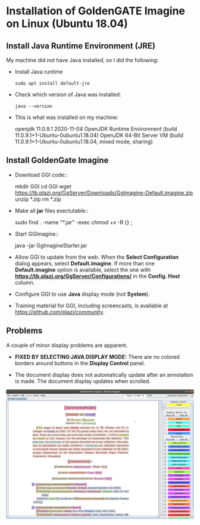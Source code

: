 Installation of GoldenGATE Imagine on Linux (Ubuntu 18.04)
==========================================================

Install Java Runtime Environment (JRE)
--------------------------------------

My machine did not have Java installed, so I did the following:

* Install Java runtime
    ```
    sudo apt install default-jre
    ```

* Check which version of Java was installed:
    ```
    java --version
    ```

* This is what was installed on my machine:

    openjdk 11.0.9.1 2020-11-04
    OpenJDK Runtime Environment (build 11.0.9.1+1-Ubuntu-0ubuntu1.18.04)
    OpenJDK 64-Bit Server VM (build 11.0.9.1+1-Ubuntu-0ubuntu1.18.04, mixed mode, sharing)

Install GoldenGate Imagine
--------------------------

* Download GGI code::

    mkdir GGI
    cd GGI
    wget https://tb.plazi.org/GgServer/Downloads/GgImagine-Default.imagine.zip
    unzip *.zip
    rm *.zip
    
* Make all **jar** files exectutable::

    sudo find . -name "*.jar" -exec chmod +x -R {} \;

* Start GGImagine::

    java -jar GgImagineStarter.jar
    
* Allow GGI to update from the web. When the **Select Configuration** dialog appears, select **Default.imagine**. If more than one **Default.imagine** option is available, select the one with **https://tb.plazi.org/GgServer/Configurations/** in the **Config. Host** column.

* Configure GGI to use **Java** display mode (not **System**).

* Training material for GGI, including screencasts, is available at https://github.com/plazi/community.


Problems
--------

A couple of minor display problems are apparent.

* **FIXED BY SELECTING JAVA DISPLAY MODE:** There are no colored borders around buttons in the **Display Control** panel.

- The document display does not automatically update after an annotation is made. The document display updates when scrolled.

![](Screenshot.png)
